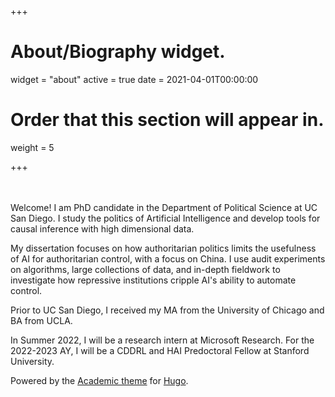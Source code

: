 +++
# About/Biography widget.
widget = "about"
active = true
date = 2021-04-01T00:00:00

# Order that this section will appear in.
weight = 5

+++

<br/><br/>
Welcome! I am PhD candidate in the Department of Political Science at UC San Diego. I study the politics of Artificial Intelligence and develop tools for causal inference with high dimensional data.

My dissertation focuses on how authoritarian politics limits the usefulness of AI for authoritarian control, with a focus on China. I use audit experiments on algorithms, large collections of data, and in-depth fieldwork to investigate how repressive institutions cripple AI's ability to automate control.

Prior to UC San Diego, I received my MA from the University of Chicago and BA from UCLA.

In Summer 2022, I will be a research intern at Microsoft Research. For the 2022-2023 AY, I will be a CDDRL and HAI Predoctoral Fellow at Stanford University.

<footer class="site-footer">
  <div class="container">
    <p class="powered-by">
      Powered by the
      <a href="https://sourcethemes.com/academic/" target="_blank" rel="noopener">Academic theme</a> for
      <a href="https://gohugo.io" target="_blank" rel="noopener">Hugo</a>.
      <span class="pull-right" aria-hidden="true">
        <a href="#" id="back_to_top">
          <span class="button_icon">
            <i class="fa fa-chevron-up fa-2x"></i>
          </span>
        </a>
      </span>
    </p>
  </div>
</footer>
